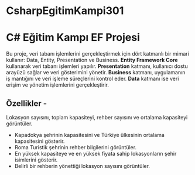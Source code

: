 # CsharpEgitimKampi301
# C# Eğitim Kampı EF Projesi

Bu proje, veri tabanı işlemlerini gerçekleştirmek için dört katmanlı bir mimari kullanır: Data, Entity, Presentation ve Business. 
**Entity Framework Core** kullanarak veri tabanı işlemleri yapılır.
**Presentation** katmanı, kullanıcı dostu arayüzü sağlar ve veri gösterimini yönetir. 
**Business** katmanı, uygulamanın iş mantığını ve veri işleme süreçlerini kontrol eder. 
**Data** katmanı ise veri erişim ve yönetim işlemlerini gerçekleştirir.
## Özellikler -
Lokasyon sayısını, toplam kapasiteyi, rehber sayısını ve ortalama kapasiteyi görüntüler. 
- Kapadokya şehrinin kapasitesini ve Türkiye ülkesinin ortalama kapasitesini gösterir.
- Roma Turistik şehrinin rehber bilgilerini görüntüler.
- En yüksek kapasiteye ve en yüksek fiyata sahip lokasyonların şehir isimlerini gösterir.
- Belirli bir rehberin yönettiği lokasyon sayısını görüntüler.
